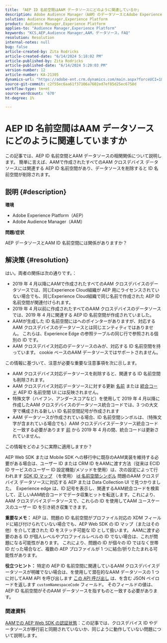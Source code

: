 ```yaml
---
title: 「AEP ID 名前空間はAAM データソースにどのように関連しているか」
description: Adobe Audience Manager（AAM）のデータソースとAdobe Experience Platform（AEP）の ID 名前空間との関係について説明します。
solution: Audience Manager,Experience Platform
product: Audience Manager,Experience Platform
applies-to: "Audience Manager,Experience Platform"
keywords: "KCS,AEP,Audience Manager,AAM，データソース，FAQ"
resolution: Resolution
internal-notes: null
bug: false
article-created-by: Zita Rodricks
article-created-date: "6/14/2024 5:18:02 PM"
article-published-by: Zita Rodricks
article-published-date: "6/14/2024 5:20:03 PM"
version-number: 12
article-number: KA-21305
dynamics-url: "https://adobe-ent.crm.dynamics.com/main.aspx?forceUCI=1&pagetype=entityrecord&etn=knowledgearticle&id=0c17bd0c-722a-ef11-840a-002248084fbb"
source-git-commit: c2f55ec6aa61f37106a7602ed7ef85d25ec6758d
workflow-type: tm+mt
source-wordcount: '670'
ht-degree: 1%

---
```


# AEP ID 名前空間はAAM データソースにどのように関連していますか


この記事では、AEP ID 名前空間とAAM データソースの相関関係について説明します。 簡単に言えば、AAMで作成されたすべてのAAM クロスデバイス データソースには関連する AEP ID 名前空間があり、データソースを削除すると ID 名前空間が削除されます。

## 説明 {#description}


<b>環境</b>

- Adobe Experience Platform（AEP）
- Adobe Audience Manager（AAM）


<b>問題/症状</b>

AEP データソースとAAM ID 名前空間には関係がありますか？


## 解決策 {#resolution}


はい。両者の関係は次の通りです。：

- 2019 年 4 月以降にAAMで作成されたすべてのAAM クロスデバイスのデータソースでは、同じExperience Cloud組織が AEP 用にライセンスされていない場合でも、同じExperience Cloud組織で同じ名前で作成された AEP ID 名前空間が関連付けられます。
- 2019 年 4 月以前に作成されたすべてのAAM クロスデバイスのデータソースでは、2019 年 4 月に関連する AEP ID 名前空間が作成されていました。
- AAMが生成した ID 名前空間にはへのポインターがありますが、対応するAAM クロスデバイスのデータソースとは同じエンティティではありません。 これらは、Experience Edge の参照テーブルの同じ行で参照される個別の ID です。
- AAM クロスデバイス対応のデータソースのみが、対応する ID 名前空間を持っています。 cookie ベースのAAM データソースではサポートされません。


この情報に基づいて、注意が必要な重要な注意事項を次に示します。

- AAM クロスデバイス対応データソースを削除すると、関連する ID 名前空間も削除されます。
- AAM クロスデバイス対応データソースに対する更新 <u>名前</u> または <u>統合コード</u> AEP ID 名前空間 UI には反映されません。
- 特殊文字（ハイフン、アンダースコアなど）を使用して 2019 年 4 月以降に作成したAAM クロスデバイスのデータソース統合コードでは、3 つの大文字で構成される新しい ID 名前空間記号が作成されます
- AAM データソースが作成されている場合、ID 名前空間シンボルは、（特殊文字が含まれている場合でも）AAM クロスデバイスデータソース統合コードと一致する必要があります <u>前</u> から 2019 年 4 月の間、統合コードは更新されていません。


この情報をどのように実際に適用しますか？

AEP Web SDK または Mobile SDK への移行中に既存のAAM実装を維持する必要がある場合は、ユーザー ID または CRM ID をAAMに渡す方法（従来は ECID ID サービスのユーザー ID 設定機能/メソッドを使用）は、次の設定によって行われます [SDK ID マップ](https://experienceleague.adobe.com/docs/experience-platform/edge/identity/overview.html?lang=en) （を使用） <u>id 名前空間シンボル</u> 問題のAAM クロスデバイス データソースに対応する AEP または Data Collection UI で見つかりました。  Experience edge は、ID 記号を表示し、関連するAAM統合コードを検索して、正しいAAM統合コードでデータ収集ヒットを転送します。これにより、AAM クロスデバイスデータソースで、これらの ID を使用してAAM ユースケースのユーザー ID を引き続き収集できます。

<b>重要なメモ：</b> AEP は、問題の ID 名前空間がプロファイル対応の XDM フィールドに結び付けられていない場合でも、AEP Web SDK の ID マップ（またはその他）を介して渡された ID をステッチ可能な ID として扱います。 AAMに渡す必要のある ID が個人レベルやプロファイルレベルの ID でない場合は、これが問題になる可能性があります。 これにより、問題の ID が個々の ID ではなく世帯 ID だった場合など、複数の AEP プロファイルが 1 つに結合/折りたたまれる可能性があります。

<b>役立つヒント：</b> 特定の AEP ID 名前空間に関連しているAAM クロスデバイスデータソースが明確でない場合は、を使用して潜在的なAAM データソースの 1 つに対してAAM API を呼び出します [この API 呼び出し](https://bank.demdex.com/portal/api/v1/openapi.yaml) は、を含む JSON ペイロードを返します `customNamespaceCode` フィールド。 そのフィールドの値は、AEP ID 名前空間がそのAAM データソースを指すものと一致する必要があります。

### 関連資料

[AAMでの AEP Web SDK の認証状態](https://experienceleague.adobe.com/en/docs/experience-cloud-kcs/kbarticles/ka-21833)：この記事では、クロスデバイス ID やデータソースが移行前と同期されていないか、同じように動作していない問題について説明します。


